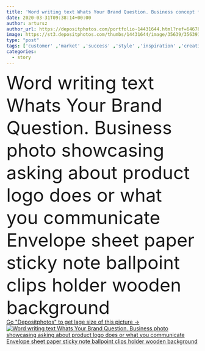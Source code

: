 ```yaml
---
title: 'Word writing text Whats Your Brand Question. Business concept for asking about product logo does or what you communicate Envelope sheet paper sticky note ballpoint clips holder wooden background.'
date: 2020-03-31T09:38:14+00:00
author: artursz
author_url: https://depositphotos.com/portfolio-14431644.html?ref=64678756
image: https://st3.depositphotos.com/thumbs/14431644/image/35639/356391902/api_thumb_450.jpg?forcejpeg=true
type: "post"
tags: ['customer' ,'market' ,'success' ,'style' ,'inspiration' ,'creative' ,'promotion' ,'development' ,'advertisement' ,'Presentation' ,'achievement' ,'strategy' ,'identity' ,'marketing' ,'plan' ,'motivation' ,'goal' ,'media' ,'teamwork' ,'identification' ,'search' ,'strategic' ,'successful' ,'commerce' ,'story' ,'recognition' ,'question' ,'opportunity' ,'brand' ,'originality' ,'Advice' ,'your' ,'awareness' ,'promotional' ,'branding' ,'promote' ,'reputation' ,'whats' ,'brand identity' ,'branding marketing' ,'branding identity' ,'demonstratingal' ,'demonstratingal branding' ,'demonstratingal development' ,'demonstratingal growth' ]
categories: 
  - story
---
```

<div aling="center">
            <font size="60"> Word writing text Whats Your Brand Question. Business photo showcasing asking about product logo does or what you communicate Envelope sheet paper sticky note ballpoint clips holder wooden background</font>   
</div>
<div>
    <a href='https://st3.depositphotos.com/thumbs/14431644/image/35639/356391902/api_thumb_450.jpg?forcejpeg=true?ref=64678756' target=_blank > Go "Depositphotos" to get lage size of this picture ->
        <img href='https://st3.depositphotos.com/thumbs/14431644/image/35639/356391902/api_thumb_450.jpg?forcejpeg=true?ref=64678756' src='https://st3.depositphotos.com/14431644/35639/i/950/depositphotos_356391902-stock-photo-word-writing-text-whats-your.jpg?forcejpeg=true' alt='Word writing text Whats Your Brand Question. Business photo showcasing asking about product logo does or what you communicate Envelope sheet paper sticky note ballpoint clips holder wooden background' >
    </a>
</div>
